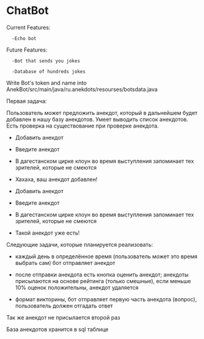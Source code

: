 # ChatBot

Current Features: 

      -Echo bot

Future Features:

      -Bot that sends you jokes 
      
      -Database of hundreds jokes
     
Write Bot's token and name into AnekBot/src/main/java/ru.anekdots/resourses/botsdata.java


Первая задача:

Пользователь может предложить анекдот, который в дальнейшем будет добавлен в нашу базу анекдотов.
Умеет выводить список анекдотов.
Есть проверка на существование при проверке анекдота.
- Добавить анекдот
- Введите анекдот
- В дагестанском цирке клоун во время выступления запоминает тех зрителей, которые не смеются
- Хахаха, ваш анекдот добавлен!

- Добавить анекдот
- Введите анекдот
- В дагестанском цирке клоун во время выступления запоминает тех зрителей, которые не смеются
- Такой анекдот уже есть!


Следующие задачи, которые планируется реализовать:

- каждый день в определённое время (пользователь может это время выбрать сам) бот отправляет анекдот

- после отправки анекдота есть кнопка оценить анекдот; анекдоты присылаются на основе рейтинга (только смешные), если меньше 10% оценок положительны, анекдот удаляется

- формат викторины, бот отправляет первую часть анекдота (вопрос), пользователь должен отгадать ответ

Так же анекдот не присылается второй раз

База анекдотов хранится в sql таблице

